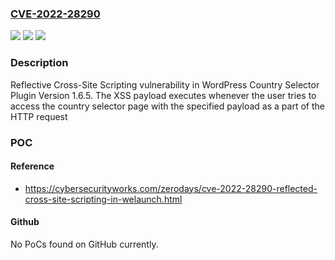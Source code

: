 ### [CVE-2022-28290](https://cve.mitre.org/cgi-bin/cvename.cgi?name=CVE-2022-28290)
![](https://img.shields.io/static/v1?label=Product&message=WordPress%20Country%20Selector%20Plugin&color=blue)
![](https://img.shields.io/static/v1?label=Version&message=n%2Fa&color=blue)
![](https://img.shields.io/static/v1?label=Vulnerability&message=CWE-79&color=brighgreen)

### Description

Reflective Cross-Site Scripting vulnerability in WordPress Country Selector Plugin Version 1.6.5. The XSS payload executes whenever the user tries to access the country selector page with the specified payload as a part of the HTTP request

### POC

#### Reference
- https://cybersecurityworks.com/zerodays/cve-2022-28290-reflected-cross-site-scripting-in-welaunch.html

#### Github
No PoCs found on GitHub currently.

